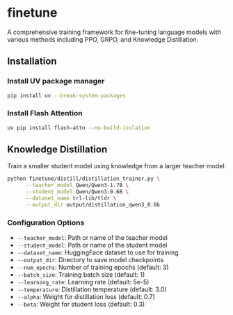 # finetune

A comprehensive training framework for fine-tuning language models with various methods including PPO, GRPO, and Knowledge Distillation.

## Installation

### Install UV package manager
```bash
pip install uv --break-system-packages
```

### Install Flash Attention
```bash
uv pip install flash-attn --no-build-isolation
```

## Knowledge Distillation

Train a smaller student model using knowledge from a larger teacher model:

```bash
python finetune/distill/distillation_trainer.py \
      --teacher_model Qwen/Qwen3-1.7B \
      --student_model Qwen/Qwen3-0.6B \
      --dataset_name trl-lib/tldr \
      --output_dir output/distillation_qwen3_0.6b
```

### Configuration Options

- `--teacher_model`: Path or name of the teacher model
- `--student_model`: Path or name of the student model  
- `--dataset_name`: HuggingFace dataset to use for training
- `--output_dir`: Directory to save model checkpoints
- `--num_epochs`: Number of training epochs (default: 3)
- `--batch_size`: Training batch size (default: 1)
- `--learning_rate`: Learning rate (default: 5e-5)
- `--temperature`: Distillation temperature (default: 3.0)
- `--alpha`: Weight for distillation loss (default: 0.7)
- `--beta`: Weight for student loss (default: 0.3)
